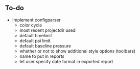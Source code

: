 ## To-do
 - implement configparser
   - color cycle
   - most recent projectdir used
   - default timelimit
   - default psi limit  
   - default baseline pressure
   - whether or not to show additional style options (toolbars)
   - name to put in reports
   - let user specify date format in exported report
